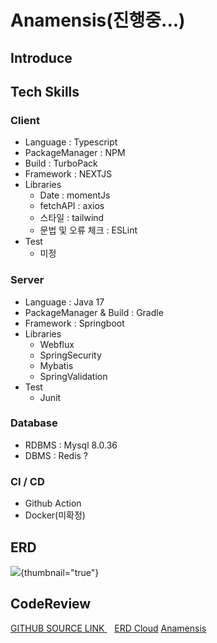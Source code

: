 # Anamensis(진행중...)

## Introduce

## Tech Skills

### Client
- Language : Typescript
- PackageManager : NPM
- Build : TurboPack
- Framework : NEXTJS
- Libraries
    - Date : momentJs
    - fetchAPI : axios
    - 스타일 : tailwind
    - 문법 및 오류 체크 : ESLint
- Test
    - 미정


### Server
- Language : Java 17
- PackageManager & Build : Gradle
- Framework : Springboot
- Libraries
    - Webflux
    - SpringSecurity
    - Mybatis
    - SpringValidation
- Test
    - Junit

### Database
- RDBMS : Mysql 8.0.36
- DBMS : Redis ?


### CI / CD
- Github Action
- Docker(미확정)


## ERD
![](anamensis-erd.jpg){thumbnail="true"}


## CodeReview


<chapter title="1.API 사용 로그 필터" collapsible="true">

  <a href="https://github.com/ardi-orrorin/anamensis/blob/main/server/src/main/java/com/anamensis/server/config/LogHistoryFilter.java">
    GITHUB SOURCE LINK
  </a>

  <img src="anamensis-codereview-filter-01.jpg" alt="" thumbnail="true" style="block" />
  <img src="anamensis-codereview-filter-02.jpg" alt="" thumbnail="true" style="block"/>
  <img src="anamensis-codereview-filter-03.jpg" alt="" thumbnail="true" style="block" />

</chapter>

<seealso>
    <category ref="erdcloud">
        <a href="https://www.erdcloud.com/d/kaLkfNKiwKcPe85k4">ERD Cloud</a>
    </category>
    <category ref="git">
        <a href="https://github.com/ardi-orrorin/anamensis">Anamensis</a>
    </category>
</seealso>
